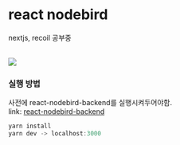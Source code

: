# react nodebird

<p>nextjs, recoil 공부중</p>
<br/>
<img src="https://user-images.githubusercontent.com/39582981/124145906-30aeab80-dac8-11eb-9760-921f44803c44.png" />

### 실행 방법
사전에 react-nodebird-backend를 실행시켜두어야함.
<br/>
link: [react-nodebird-backend](https://github.com/leedoopal/react-nodebird-backend)

```javascript
yarn install
yarn dev -> localhost:3000
```

